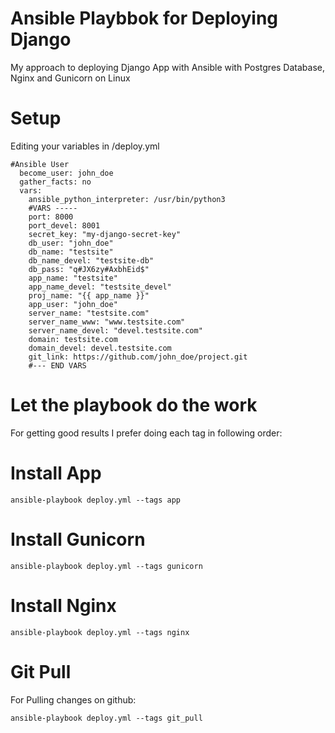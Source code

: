 # Ansible Playbbok for Deploying Django
My approach to deploying Django App with Ansible with Postgres Database, Nginx and Gunicorn on Linux


Setup
====

Editing your variables in /deploy.yml

```
#Ansible User
  become_user: john_doe
  gather_facts: no
  vars:
    ansible_python_interpreter: /usr/bin/python3
    #VARS -----
    port: 8000
    port_devel: 8001
    secret_key: "my-django-secret-key"
    db_user: "john_doe"
    db_name: "testsite"
    db_name_devel: "testsite-db"
    db_pass: "q#JX6zy#AxbhEid$"
    app_name: "testsite"
    app_name_devel: "testsite_devel"
    proj_name: "{{ app_name }}"
    app_user: "john_doe"
    server_name: "testsite.com"
    server_name_www: "www.testsite.com"
    server_name_devel: "devel.testsite.com"
    domain: testsite.com
    domain_devel: devel.testsite.com
    git_link: https://github.com/john_doe/project.git
    #--- END VARS
```

Let the playbook do the work
===

For getting good results I prefer doing each tag in following order:

Install App
====

````
ansible-playbook deploy.yml --tags app
`````

Install Gunicorn
====

````
ansible-playbook deploy.yml --tags gunicorn
`````

Install Nginx
====

````
ansible-playbook deploy.yml --tags nginx
`````

Git Pull
====

For Pulling changes on github:

````
ansible-playbook deploy.yml --tags git_pull
`````
